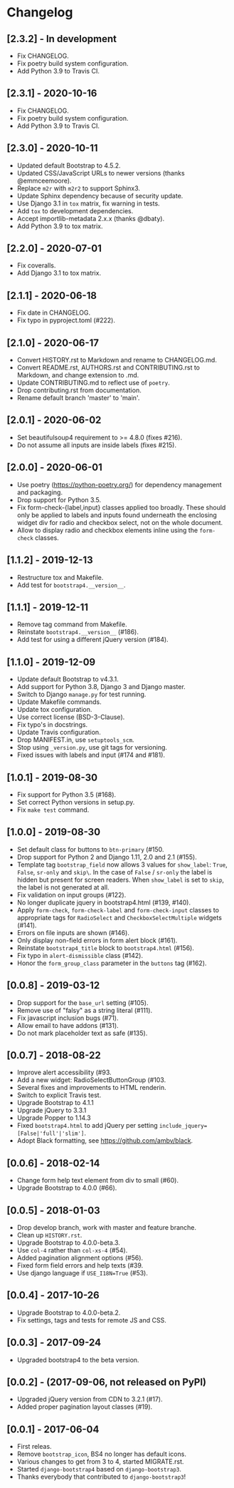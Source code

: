 # Changelog

## [2.3.2] - In development

- Fix CHANGELOG.
- Fix poetry build system configuration.
- Add Python 3.9 to Travis CI.

## [2.3.1] - 2020-10-16

- Fix CHANGELOG.
- Fix poetry build system configuration.
- Add Python 3.9 to Travis CI.

## [2.3.0] - 2020-10-11

- Updated default Bootstrap to 4.5.2.
- Updated CSS/JavaScript URLs to newer versions (thanks @emmceemoore).
- Replace `m2r` with `m2r2` to support Sphinx3.
- Update Sphinx dependency because of security update.
- Use Django 3.1 in `tox` matrix, fix warning in tests.
- Add `tox` to development dependencies.
- Accept importlib-metadata 2.x.x (thanks @dbaty).
- Add Python 3.9 to tox matrix.

## [2.2.0] - 2020-07-01

- Fix coveralls.
- Add Django 3.1 to tox matrix.

## [2.1.1] - 2020-06-18

- Fix date in CHANGELOG.
- Fix typo in pyproject.toml (#222).

## [2.1.0] - 2020-06-17

- Convert HISTORY.rst to Markdown and rename to CHANGELOG.md.
- Convert README.rst, AUTHORS.rst and CONTRIBUTING.rst to Markdown, and change extension to .md.
- Update CONTRIBUTING.md to reflect use of `poetry`.
- Drop contributing.rst from documentation.
- Rename default branch 'master' to 'main'.

## [2.0.1] - 2020-06-02

- Set beautifulsoup4 requirement to \>= 4.8.0 (fixes #216).
- Do not assume all inputs are inside labels (fixes #215).

## [2.0.0] - 2020-06-01

- Use poetry (<https://python-poetry.org/>) for dependency management and packaging.
- Drop support for Python 3.5.
- Fix form-check-{label,input} classes applied too broadly. These should only be applied to labels and inputs found underneath the enclosing widget div for radio and checkbox select, not on the whole document.
- Allow to display radio and checkbox elements inline using the `form-check` classes.

## [1.1.2] - 2019-12-13

- Restructure tox and Makefile.
- Add test for `bootstrap4.__version__`.

## [1.1.1] - 2019-12-11

- Remove tag command from Makefile.
- Reinstate `bootstrap4.__version__` (#186).
- Add test for using a different jQuery version (#184).

## [1.1.0] - 2019-12-09

- Update default Bootstrap to v4.3.1.
- Add support for Python 3.8, Django 3 and Django master.
- Switch to Django `manage.py` for test running.
- Update Makefile commands.
- Update tox configuration.
- Use correct license (BSD-3-Clause).
- Fix typo's in docstrings.
- Update Travis configuration.
- Drop MANIFEST.in, use `setuptools_scm`.
- Stop using `_version.py`, use git tags for versioning.
- Fixed issues with labels and input (#174 and #181).

## [1.0.1] - 2019-08-30

- Fix support for Python 3.5 (#168).
- Set correct Python versions in setup.py.
- Fix `make test` command.

## [1.0.0] - 2019-08-30

- Set default class for buttons to `btn-primary` (#150.
- Drop support for Python 2 and Django 1.11, 2.0 and 2.1 (#155).
- Template tag `bootstrap_field` now allows 3 values for `show_label`: `True`, `False`, `sr-only` and `skip\`. In the case of `False` / `sr-only` the label is hidden but present for screen readers. When `show_label` is set to `skip`, the label is not generated at all.
- Fix validation on input groups (#122).
- No longer duplicate jquery in bootstrap4.html (#139, #140).
- Apply `form-check`, `form-check-label` and `form-check-input` classes to appropriate tags for `RadioSelect` and `CheckboxSelectMultiple` widgets (#141).
- Errors on file inputs are shown (#146).
- Only display non-field errors in form alert block (#161).
- Reinstate `bootstrap4_title` block to `bootstrap4.html` (#156).
- Fix typo in `alert-dismissible` class (#142).
- Honor the `form_group_class` parameter in the `buttons` tag (#162).

## [0.0.8] - 2019-03-12

- Drop support for the `base_url` setting (#105).
- Remove use of \"falsy\" as a string literal (#111).
- Fix javascript inclusion bugs (#71).
- Allow email to have addons (#131).
- Do not mark placeholder text as safe (#135).

## [0.0.7] - 2018-08-22

- Improve alert accessibility (#93.
- Add a new widget: RadioSelectButtonGroup (#103.
- Several fixes and improvements to HTML renderin.
- Switch to explicit Travis test.
- Upgrade Bootstrap to 4.1.1
- Upgrade jQuery to 3.3.1
- Upgrade Popper to 1.14.3
- Fixed `bootstrap4.html` to add jQuery per setting `include_jquery=[False|'full'|'slim']`.
- Adopt Black formatting, see <https://github.com/ambv/black>.

## [0.0.6] - 2018-02-14

- Change form help text element from div to small (#60).
- Upgrade Bootstrap to 4.0.0 (#66).

## [0.0.5] - 2018-01-03

- Drop develop branch, work with master and feature branche.
- Clean up `HISTORY.rst`.
- Upgrade Bootstrap to 4.0.0-beta.3.
- Use `col-4` rather than `col-xs-4` (#54).
- Added pagination alignment options (#56).
- Fixed form field errors and help texts (#39.
- Use django language if `USE_I18N=True` (#53).

## [0.0.4] - 2017-10-26

- Upgrade Bootstrap to 4.0.0-beta.2.
- Fix settings, tags and tests for remote JS and CSS.

## [0.0.3] - 2017-09-24

- Upgraded bootstrap4 to the beta version.

## [0.0.2] - (2017-09-06, not released on PyPI)

- Upgraded jQuery version from CDN to 3.2.1 (#17).
- Added proper pagination layout classes (#19).

## [0.0.1] - 2017-06-04

- First releas.
- Remove `bootstrap_icon`, BS4 no longer has default icons.
- Various changes to get from 3 to 4, started MIGRATE.rst.
- Started `django-bootstrap4` based on `django-bootstrap3`.
- Thanks everybody that contributed to `django-bootstrap3`!